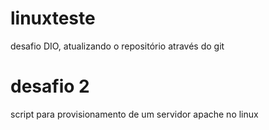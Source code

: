 # linuxteste
desafio DIO, atualizando o repositório através do git
# desafio 2
script para provisionamento de um servidor apache no linux
